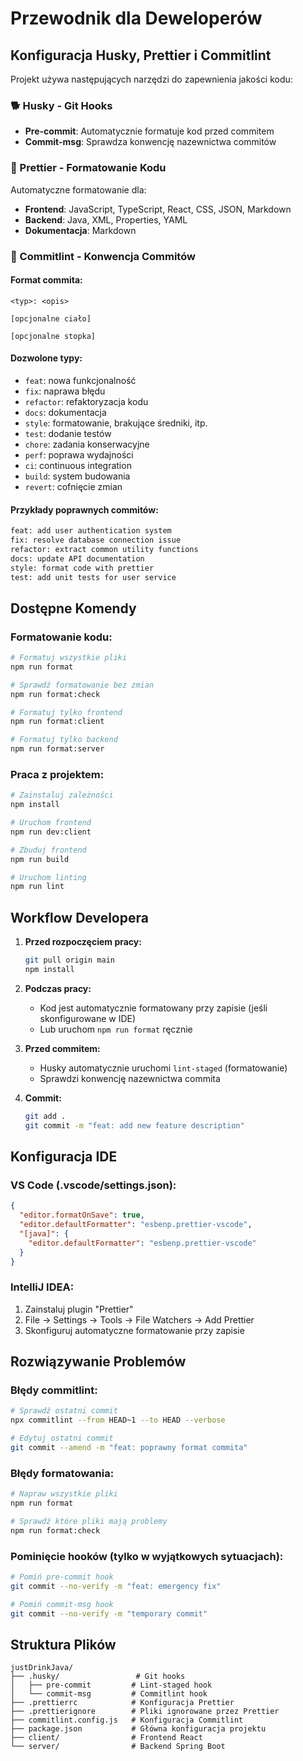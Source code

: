 # Przewodnik dla Deweloperów

## Konfiguracja Husky, Prettier i Commitlint

Projekt używa następujących narzędzi do zapewnienia jakości kodu:

### 🐕 Husky - Git Hooks

- **Pre-commit**: Automatycznie formatuje kod przed commitem
- **Commit-msg**: Sprawdza konwencję nazewnictwa commitów

### 💅 Prettier - Formatowanie Kodu

Automatyczne formatowanie dla:

- **Frontend**: JavaScript, TypeScript, React, CSS, JSON, Markdown
- **Backend**: Java, XML, Properties, YAML
- **Dokumentacja**: Markdown

### 📝 Commitlint - Konwencja Commitów

#### Format commita:

```
<typ>: <opis>

[opcjonalne ciało]

[opcjonalne stopka]
```

#### Dozwolone typy:

- `feat`: nowa funkcjonalność
- `fix`: naprawa błędu
- `refactor`: refaktoryzacja kodu
- `docs`: dokumentacja
- `style`: formatowanie, brakujące średniki, itp.
- `test`: dodanie testów
- `chore`: zadania konserwacyjne
- `perf`: poprawa wydajności
- `ci`: continuous integration
- `build`: system budowania
- `revert`: cofnięcie zmian

#### Przykłady poprawnych commitów:

```bash
feat: add user authentication system
fix: resolve database connection issue
refactor: extract common utility functions
docs: update API documentation
style: format code with prettier
test: add unit tests for user service
```

## Dostępne Komendy

### Formatowanie kodu:

```bash
# Formatuj wszystkie pliki
npm run format

# Sprawdź formatowanie bez zmian
npm run format:check

# Formatuj tylko frontend
npm run format:client

# Formatuj tylko backend
npm run format:server
```

### Praca z projektem:

```bash
# Zainstaluj zależności
npm install

# Uruchom frontend
npm run dev:client

# Zbuduj frontend
npm run build

# Uruchom linting
npm run lint
```

## Workflow Developera

1. **Przed rozpoczęciem pracy:**

   ```bash
   git pull origin main
   npm install
   ```

2. **Podczas pracy:**
   - Kod jest automatycznie formatowany przy zapisie (jeśli skonfigurowane w IDE)
   - Lub uruchom `npm run format` ręcznie

3. **Przed commitem:**
   - Husky automatycznie uruchomi `lint-staged` (formatowanie)
   - Sprawdzi konwencję nazewnictwa commita

4. **Commit:**
   ```bash
   git add .
   git commit -m "feat: add new feature description"
   ```

## Konfiguracja IDE

### VS Code (.vscode/settings.json):

```json
{
  "editor.formatOnSave": true,
  "editor.defaultFormatter": "esbenp.prettier-vscode",
  "[java]": {
    "editor.defaultFormatter": "esbenp.prettier-vscode"
  }
}
```

### IntelliJ IDEA:

1. Zainstaluj plugin "Prettier"
2. File → Settings → Tools → File Watchers → Add Prettier
3. Skonfiguruj automatyczne formatowanie przy zapisie

## Rozwiązywanie Problemów

### Błędy commitlint:

```bash
# Sprawdź ostatni commit
npx commitlint --from HEAD~1 --to HEAD --verbose

# Edytuj ostatni commit
git commit --amend -m "feat: poprawny format commita"
```

### Błędy formatowania:

```bash
# Napraw wszystkie pliki
npm run format

# Sprawdź które pliki mają problemy
npm run format:check
```

### Pominięcie hooków (tylko w wyjątkowych sytuacjach):

```bash
# Pomiń pre-commit hook
git commit --no-verify -m "feat: emergency fix"

# Pomiń commit-msg hook
git commit --no-verify -m "temporary commit"
```

## Struktura Plików

```
justDrinkJava/
├── .husky/                 # Git hooks
│   ├── pre-commit         # Lint-staged hook
│   └── commit-msg         # Commitlint hook
├── .prettierrc            # Konfiguracja Prettier
├── .prettierignore        # Pliki ignorowane przez Prettier
├── commitlint.config.js   # Konfiguracja Commitlint
├── package.json           # Główna konfiguracja projektu
├── client/                # Frontend React
└── server/                # Backend Spring Boot
```
